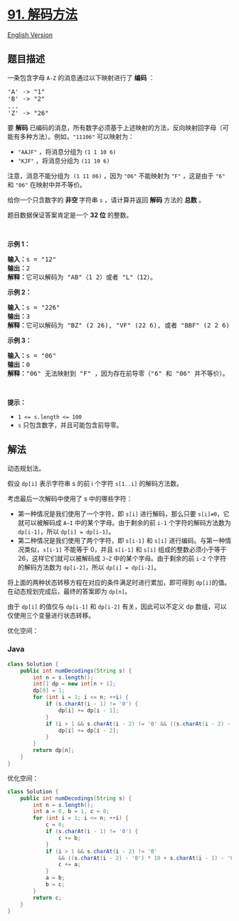 # [91. 解码方法](https://leetcode.cn/problems/decode-ways)

[English Version](/solution/0000-0099/0091.Decode%20Ways/README_EN.md)

## 题目描述

<p>一条包含字母&nbsp;<code>A-Z</code> 的消息通过以下映射进行了 <strong>编码</strong> ：</p>

<pre>
'A' -&gt; "1"
'B' -&gt; "2"
...
'Z' -&gt; "26"</pre>

<p>要 <strong>解码</strong> 已编码的消息，所有数字必须基于上述映射的方法，反向映射回字母（可能有多种方法）。例如，<code>"11106"</code> 可以映射为：</p>

<ul>
	<li><code>"AAJF"</code> ，将消息分组为 <code>(1 1 10 6)</code></li>
	<li><code>"KJF"</code> ，将消息分组为 <code>(11 10 6)</code></li>
</ul>

<p>注意，消息不能分组为&nbsp; <code>(1 11 06)</code> ，因为 <code>"06"</code> 不能映射为 <code>"F"</code> ，这是由于 <code>"6"</code> 和 <code>"06"</code> 在映射中并不等价。</p>

<p>给你一个只含数字的 <strong>非空 </strong>字符串 <code>s</code> ，请计算并返回 <strong>解码</strong> 方法的 <strong>总数</strong> 。</p>

<p>题目数据保证答案肯定是一个 <strong>32 位</strong> 的整数。</p>

<p>&nbsp;</p>

<p><strong>示例 1：</strong></p>

<pre>
<strong>输入：</strong>s = "12"
<strong>输出：</strong>2
<strong>解释：</strong>它可以解码为 "AB"（1 2）或者 "L"（12）。
</pre>

<p><strong>示例 2：</strong></p>

<pre>
<strong>输入：</strong>s = "226"
<strong>输出：</strong>3
<strong>解释：</strong>它可以解码为 "BZ" (2 26), "VF" (22 6), 或者 "BBF" (2 2 6) 。
</pre>

<p><strong>示例 3：</strong></p>

<pre>
<strong>输入：</strong>s = "06"
<strong>输出：</strong>0
<strong>解释：</strong>"06" 无法映射到 "F" ，因为存在前导零（"6" 和 "06" 并不等价）。
</pre>

<p>&nbsp;</p>

<p><strong>提示：</strong></p>

<ul>
	<li><code>1 &lt;= s.length &lt;= 100</code></li>
	<li><code>s</code> 只包含数字，并且可能包含前导零。</li>
</ul>

## 解法

动态规划法。

假设 `dp[i]` 表示字符串 s 的前 i 个字符 `s[1..i]` 的解码方法数。

考虑最后一次解码中使用了 s 中的哪些字符：

-   第一种情况是我们使用了一个字符，即 `s[i]` 进行解码，那么只要 `s[i]≠0`，它就可以被解码成 `A∼I` 中的某个字母。由于剩余的前 `i-1` 个字符的解码方法数为 `dp[i-1]`，所以 `dp[i] = dp[i-1]`。
-   第二种情况是我们使用了两个字符，即 `s[i-1]` 和 `s[i]` 进行编码。与第一种情况类似，`s[i-1]` 不能等于 0，并且 `s[i-1]` 和 `s[i]` 组成的整数必须小于等于 26，这样它们就可以被解码成 `J∼Z` 中的某个字母。由于剩余的前 `i-2` 个字符的解码方法数为 `dp[i-2]`，所以 `dp[i] = dp[i-2]`。

将上面的两种状态转移方程在对应的条件满足时进行累加，即可得到 `dp[i]`的值。在动态规划完成后，最终的答案即为 `dp[n]`。

由于 `dp[i]` 的值仅与 `dp[i-1]` 和 `dp[i-2]` 有关，因此可以不定义 dp 数组，可以仅使用三个变量进行状态转移。

优化空间：

### **Java**

```java
class Solution {
    public int numDecodings(String s) {
        int n = s.length();
        int[] dp = new int[n + 1];
        dp[0] = 1;
        for (int i = 1; i <= n; ++i) {
            if (s.charAt(i - 1) != '0') {
                dp[i] += dp[i - 1];
            }
            if (i > 1 && s.charAt(i - 2) != '0' && ((s.charAt(i - 2) - '0') * 10 + s.charAt(i - 1) - '0') <= 26) {
                dp[i] += dp[i - 2];
            }
        }
        return dp[n];
    }
}
```

优化空间：

```java
class Solution {
    public int numDecodings(String s) {
        int n = s.length();
        int a = 0, b = 1, c = 0;
        for (int i = 1; i <= n; ++i) {
            c = 0;
            if (s.charAt(i - 1) != '0') {
                c += b;
            }
            if (i > 1 && s.charAt(i - 2) != '0'
                && ((s.charAt(i - 2) - '0') * 10 + s.charAt(i - 1) - '0') <= 26) {
                c += a;
            }
            a = b;
            b = c;
        }
        return c;
    }
}
```

